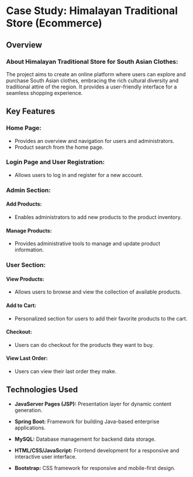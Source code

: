 # Case Study: Himalayan Traditional Store (Ecommerce)

## Overview

### About Himalayan Traditional Store for South Asian Clothes:

The project aims to create an online platform where users can explore and purchase South Asian clothes, embracing the rich cultural diversity and traditional attire of the region. It provides a user-friendly interface for a seamless shopping experience.

## Key Features

### Home Page:

- Provides an overview and navigation for users and administrators.
- Product search from the home page.

### Login Page and User Registration:

- Allows users to log in and register for a new account.

### Admin Section:

#### Add Products:

- Enables administrators to add new products to the product inventory.

#### Manage Products:

- Provides administrative tools to manage and update product information.

### User Section:

#### View Products:

- Allows users to browse and view the collection of available products.

#### Add to Cart:

- Personalized section for users to add their favorite products to the cart.

#### Checkout:

- Users can do checkout for the products they want to buy.

#### View Last Order:

- Users can view their last order they make.

## Technologies Used

- **JavaServer Pages (JSP):** Presentation layer for dynamic content generation.
  
- **Spring Boot:** Framework for building Java-based enterprise applications.
  
- **MySQL:** Database management for backend data storage.
  
- **HTML/CSS/JavaScript:** Frontend development for a responsive and interactive user interface.
  
- **Bootstrap:** CSS framework for responsive and mobile-first design.
